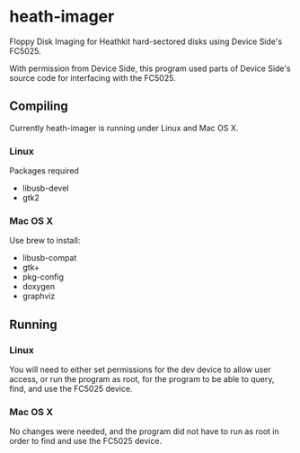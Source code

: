 # heath-imager

Floppy Disk Imaging for Heathkit hard-sectored disks using Device Side's FC5025.

With permission from Device Side, this program used parts of Device Side's source code for interfacing
with the FC5025.

## Compiling

Currently heath-imager is running under Linux and Mac OS X. 

### Linux

Packages required
* libusb-devel
* gtk2

### Mac OS X
Use brew to install:
* libusb-compat
* gtk+
* pkg-config
* doxygen
* graphviz

## Running

### Linux

You will need to either set permissions for the dev device to allow user access, or run the program as root, for the program to be able to query, find, and use the FC5025 device.

### Mac OS X

No changes were needed, and the program did not have to run as root in order to find and use the FC5025 device.


